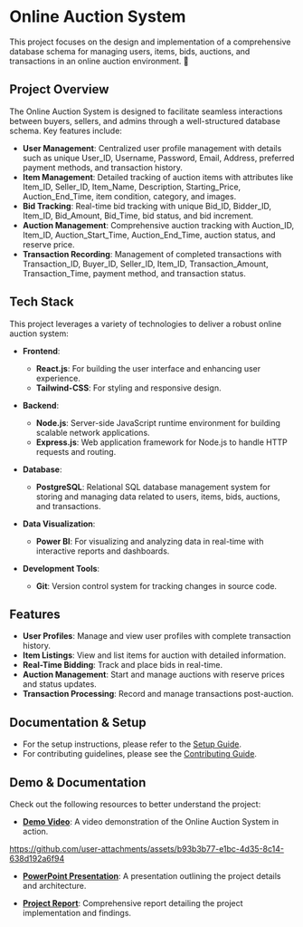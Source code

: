 # Online Auction System

This project focuses on the design and implementation of a comprehensive database schema for managing users, items, bids, auctions, and transactions in an online auction environment. 🎉

## Project Overview

The Online Auction System is designed to facilitate seamless interactions between buyers, sellers, and admins through a well-structured database schema. Key features include:

- **User Management**: Centralized user profile management with details such as unique User_ID, Username, Password, Email, Address, preferred payment methods, and transaction history.
- **Item Management**: Detailed tracking of auction items with attributes like Item_ID, Seller_ID, Item_Name, Description, Starting_Price, Auction_End_Time, item condition, category, and images.
- **Bid Tracking**: Real-time bid tracking with unique Bid_ID, Bidder_ID, Item_ID, Bid_Amount, Bid_Time, bid status, and bid increment.
- **Auction Management**: Comprehensive auction tracking with Auction_ID, Item_ID, Auction_Start_Time, Auction_End_Time, auction status, and reserve price.
- **Transaction Recording**: Management of completed transactions with Transaction_ID, Buyer_ID, Seller_ID, Item_ID, Transaction_Amount, Transaction_Time, payment method, and transaction status.

## Tech Stack

This project leverages a variety of technologies to deliver a robust online auction system:

- **Frontend**:
  - **React.js**: For building the user interface and enhancing user experience.
  - **Tailwind-CSS**: For styling and responsive design.

- **Backend**:
  - **Node.js**: Server-side JavaScript runtime environment for building scalable network applications.
  - **Express.js**: Web application framework for Node.js to handle HTTP requests and routing.

- **Database**:
  - **PostgreSQL**: Relational SQL database management system for storing and managing data related to users, items, bids, auctions, and transactions.

- **Data Visualization**:
  - **Power BI**: For visualizing and analyzing data in real-time with interactive reports and dashboards.

- **Development Tools**:
  - **Git**: Version control system for tracking changes in source code.

## Features

- **User Profiles**: Manage and view user profiles with complete transaction history.
- **Item Listings**: View and list items for auction with detailed information.
- **Real-Time Bidding**: Track and place bids in real-time.
- **Auction Management**: Start and manage auctions with reserve prices and status updates.
- **Transaction Processing**: Record and manage transactions post-auction.

## Documentation & Setup

- For the setup instructions, please refer to the [Setup Guide](./SETUP.md).
- For contributing guidelines, please see the [Contributing Guide](./CONTRIBUTING.md).

## Demo & Documentation

Check out the following resources to better understand the project:

- **[Demo Video](https://github.com/user-attachments/assets/b93b3b77-e1bc-4d35-8c14-638d192a6f94)**: A video demonstration of the Online Auction System in action.

https://github.com/user-attachments/assets/b93b3b77-e1bc-4d35-8c14-638d192a6f94

- **[PowerPoint Presentation](https://github.com/user-attachments/files/16395925/MiniProject_PPT_Online.Auction.System_Final_.pdf)**: A presentation outlining the project details and architecture.

- **[Project Report](https://github.com/user-attachments/files/16395875/PROJECT.REPORT_FINAL.pdf)**: Comprehensive report detailing the project implementation and findings.
